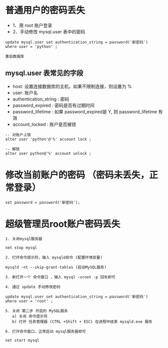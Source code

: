 # 普通用户的密码丢失
- 1、用 root 账户登录
- 2、手动修改 mysql.user 表中的密码 

```
update mysql.user set authentication_string = password('新密码')
where user = 'python' ;

重启数据库
```


## mysql.user 表常见的字段

- host: 设置连接数据库的主机，如果不限制连接，则设置为 %
- user: 账户名
- authentication_string : 密码
- password_expired : 密码是否有过期时间
- password_lifetime : 如果 password_expired是 Y, 则 password_lifetime 有效
- account_locked : 账户是否被锁

```
-- 对账户上锁
alter user 'python'@'%' account lock ;

-- 解锁
alter user python@'%' account unlock ;
```

# 修改当前账户的密码 （密码未丢失，正常登录）

```
set password = password('新密码');
```

# 超级管理员root账户密码丢失

```mysql
1. 关闭mysql服务器

net stop mysql

2. 打开命令提示符，输入 mysqld命令 (配置环境变量)

mysqld -nt --skip-grant-tables (启动MySQL服务)

3. 新打开一个 命令窗口 ，输入 mysql -uroot -p 回车即可

4. 通过 update 手动修改密码

update mysql.user set authentication_string = password('新密码')
where user = 'root' ;

5. 关闭 第二步 开启的 MySQL服务
   a) 关闭 命令提示符
   b) 打开 任务管理器 (CTRL +Shift + ESC) 在进程中结束 mysqld.exe 服务

6. 打开命令窗口，正常启动 mysql服务器即可

net start mysql
```
